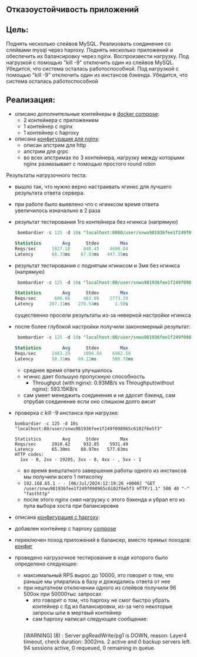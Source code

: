 ## Отказоустойчивость приложений
## Цель:
Поднять несколько слейвов MySQL.
Реализовать соединение со слейвами mysql через haproxy.
Поднять несколько приложений и обеспечить их балансировку через nginx.
Воспроизвести нагрузку.
Под нагрузкой с помощью "kill -9" отключить один из слейвов MySQL. Убедится, что система осталась работоспособной.
Под нагрузкой с помощью "kill -9" отключить один из инстансов бэкенда. Убедится, что система осталась работоспособной

## Реализация:
- описано дополнительные контейнеры в [docker compose](https://github.com/syth0le/social-network/blob/main/docker-compose.yaml#L4):
  - 2 контейнера с приложением 
  - 1 контейнер с nginx
  - 1 контейнер с haproxy
- описана [конфигурация для nginx](https://github.com/syth0le/social-network/blob/main/infra/nginx/nginx.conf):
  - описан апстрим для http
  - апстрим для grpc
  - во всех апстримах по 3 контейнера, нагрузку между которыми nginx размазывает с помощью простого round robin

Результаты нагрузочного теста:
- вышло так, что нужно верно настраивать нгинкс для лучшего результата ответа сервера.
- при работе было выявлено что с нгинксом время ответа увеличилось изначально в 2 раза
- результат тестирования 1го контейнера без нгинкса (напрямую)
  ```sql
   bombardier -c 125 -d 10s "localhost:8080/user/snwu981936fee1f249f098965c6102f6e5f3"
  
  Statistics        Avg      Stdev        Max
  Reqs/sec      1827.18     848.45    4600.04
  Latency       68.33ms    67.03ms   447.35ms
  ```
- результат тестирования c поднятым нгинксом и 3мя  без нгинкса (напрямую)
  ```sql
   bombardier -c 125 -d 10s "localhost:80/user/snwu981936fee1f249f098965c6102f6e5f3"

  Statistics        Avg      Stdev        Max
  Reqs/sec       606.08     463.80    2773.29
  Latency      207.31ms   278.54ms      1.58s
  
  ```
  существенно просели результаты из-за неверной настройки нгинкcа
- после более глубокой настройки получили закономерный результат:
  ```sql
   bombardier -c 125 -d 10s "localhost:80/user/snwu981936fee1f249f098965c6102f6e5f3"
  
  Statistics        Avg      Stdev        Max
  Reqs/sec      2483.29     1096.84    6962.58
  Latency       50.31ms   69.12ms      580.78ms
  ```
  - среднее время ответа улучшилось
  - нгинкс дает большую пропускную способность
    - Throughput (with nginx):     0.93MB/s  vs Throughput(without nginx):   593.15KB/s
  - сам умеет менеджить соединения и не ддосит бэкенд, сам отрубая соединение если оно слишком долго висит

- проверка с kill -9 инстанса при нагрузке:
  ```
  bombardier -c 125 -d 10s "localhost:80/user/snwu981936fee1f249f098965c6102f6e5f3"
  
  Statistics        Avg      Stdev        Max
  Reqs/sec      2910.42     932.85    5931.49
  Latency       65.30ms    88.97ms   577.63ms
  HTTP codes:
    1xx - 0, 2xx - 19205, 3xx - 0, 4xx - , 5xx - 1
  ```
  - во время внештатного завершения работы одного из инстансов мы получили всего 1 пятисотку
  - `192.168.65.1 - - [06/Jul/2024:12:19:26 +0000] "GET /user/snwu981936fee1f249f098965c6102f6e5f3 HTTP/1.1" 500 40 "-" "fasthttp"`
  - после этого nginx снял нагрузку с этого бэкенда и убрал его из пула выбора хоста при балансировке

- описана [конфигурация с haproxy](https://github.com/syth0le/social-network/blob/main/infra/haproxy/haproxy.cfg):
- добавлен контейнер с haproxy [compose](https://github.com/syth0le/social-network/blob/main/docker-compose.yaml#L19)
- переключен поход приложений в балансер, вместо прямых походов: [конфиг](https://github.com/syth0le/social-network/blob/main/cmd/social-network/local_config.yaml#L28)
- проведено нагрузочное тестирование в ходе которого было определено следующее:
  - максимальный RPS вырос до 10000, это говорит о том, что раньше мы упирались в базу и дожидались ответа от нее
  - при нештатном отключении одного из слейвов получили 96 500ок при 50000тыс запросах
    - это говорит о том, что haproxy не смог быстро убрать контейнер с бд из балансировки, из-за чего некоторые запросы шли в мертвый контейнер
    - сам haproxy написал следующее сообщение:
      ```
    [WARNING]  (8) : Server pgReadWrite/pg1 is DOWN, reason: Layer4 timeout, check duration: 3002ms. 2 active and 0 backup servers left. 94 sessions active, 0 requeued, 0 remaining in queue.
      ```